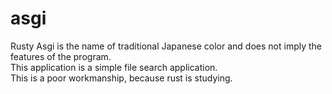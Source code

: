 # asgi
Rusty Asgi is the name of traditional Japanese color and does not imply the features of the program.  
This application is a simple file search application.  
This is a poor workmanship, because rust is studying.
